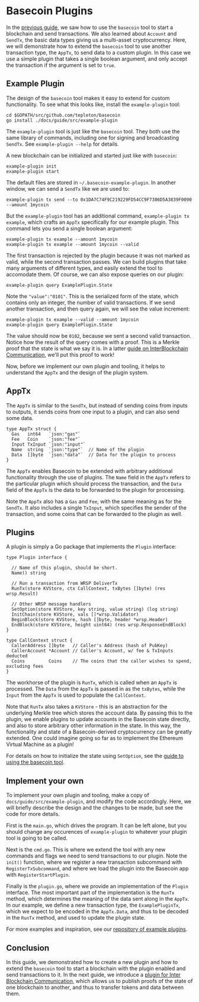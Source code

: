 # Basecoin Plugins

In the [previous guide](basecoin-basics.md),
we saw how to use the `basecoin` tool to start a blockchain and send transactions.
We also learned about `Account` and `SendTx`, the basic data types giving us a multi-asset cryptocurrency.
Here, we will demonstrate how to extend the `basecoin` tool to use another transaction type, the `AppTx`,
to send data to a custom plugin. In this case we use a simple plugin that takes a single boolean argument,
and only accept the transaction if the argument is set to `true`.

## Example Plugin

The design of the `basecoin` tool makes it easy to extend for custom functionality.
To see what this looks like, install the `example-plugin` tool:

```
cd $GOPATH/src/github.com/tepleton/basecoin
go install ./docs/guide/src/example-plugin
```

The `example-plugin` tool is just like the `basecoin` tool. 
They both use the same library of commands, including one for signing and broadcasting `SendTx`.
See `example-plugin --help` for details.

A new blockchain can be initialized and started just like with `basecoin`:

```
example-plugin init
example-plugin start
```

The default files are stored in `~/.basecoin-example-plugin`.
In another window, we can send a `SendTx` like we are used to:

```
example-plugin tx send --to 0x1DA7C74F9C219229FD54CC9F7386D5A3839F0090 --amount 1mycoin
```

But the `example-plugin` tool has an additional command, `example-plugin tx example`, 
which crafts an `AppTx` specifically for our example plugin.
This command lets you send a single boolean argument:

```
example-plugin tx example --amount 1mycoin
example-plugin tx example --amount 1mycoin --valid
```

The first transaction is rejected by the plugin because it was not marked as valid, while the second transaction passes. 
We can build plugins that take many arguments of different types, and easily extend the tool to accomodate them.
Of course, we can also expose queries on our plugin: 

```
example-plugin query ExamplePlugin.State
```

Note the `"value":"0101"`. This is the serialized form of the state,
which contains only an integer, the number of valid transactions.
If we send another transaction, and then query again, we will see the value increment:

```
example-plugin tx example --valid --amount 1mycoin
example-plugin query ExamplePlugin.State
```

The value should now be `0102`, because we sent a second valid transaction. 
Notice how the result of the query comes with a proof.
This is a Merkle proof that the state is what we say it is.
In a latter [guide on InterBlockchain Communication](ibc.md),
we'll put this proof to work!


Now, before we implement our own plugin and tooling, it helps to understand the `AppTx` and the design of the plugin system.

## AppTx

The `AppTx` is similar to the `SendTx`, but instead of sending coins from inputs to outputs, 
it sends coins from one input to a plugin, and can also send some data.

```golang
type AppTx struct {
  Gas   int64   `json:"gas"`   
  Fee   Coin    `json:"fee"`   
  Input TxInput `json:"input"`
  Name  string  `json:"type"`  // Name of the plugin
  Data  []byte  `json:"data"`  // Data for the plugin to process
}
```

The `AppTx` enables Basecoin to be extended with arbitrary additional functionality through the use of plugins.
The `Name` field in the `AppTx` refers to the particular plugin which should process the transaction, 
and the `Data` field of the `AppTx` is the data to be forwarded to the plugin for processing.

Note the `AppTx` also has a `Gas` and `Fee`, with the same meaning as for the `SendTx`.
It also includes a single `TxInput`, which specifies the sender of the transaction,
and some coins that can be forwarded to the plugin as well.

## Plugins

A plugin is simply a Go package that implements the `Plugin` interface:

```golang
type Plugin interface {

  // Name of this plugin, should be short.
  Name() string

  // Run a transaction from WRSP DeliverTx
  RunTx(store KVStore, ctx CallContext, txBytes []byte) (res wrsp.Result)

  // Other WRSP message handlers
  SetOption(store KVStore, key string, value string) (log string)
  InitChain(store KVStore, vals []*wrsp.Validator)
  BeginBlock(store KVStore, hash []byte, header *wrsp.Header)
  EndBlock(store KVStore, height uint64) (res wrsp.ResponseEndBlock)
}

type CallContext struct {
  CallerAddress []byte   // Caller's Address (hash of PubKey)
  CallerAccount *Account // Caller's Account, w/ fee & TxInputs deducted
  Coins         Coins    // The coins that the caller wishes to spend, excluding fees
}
```

The workhorse of the plugin is `RunTx`, which is called when an `AppTx` is processed.
The `Data` from the `AppTx` is passed in as the `txBytes`, 
while the `Input` from the `AppTx` is used to populate the `CallContext`.

Note that `RunTx` also takes a `KVStore` - this is an abstraction for the underlying Merkle tree which stores the account data.
By passing this to the plugin, we enable plugins to update accounts in the Basecoin state directly, 
and also to store arbitrary other information in the state.
In this way, the functionality and state of a Basecoin-derived cryptocurrency can be greatly extended.
One could imagine going so far as to implement the Ethereum Virtual Machine as a plugin!

For details on how to initialize the state using `SetOption`, see the [guide to using the basecoin tool](basecoin-tool.md#genesis).


## Implement your own

To implement your own plugin and tooling, make a copy of `docs/guide/src/example-plugin`, 
and modify the code accordingly. Here, we will briefly describe the design and the changes to be made,
but see the code for more details.

First is the `main.go`, which drives the program. It can be left alone, but you should change any occurences of `example-plugin`
to whatever your plugin tool is going to be called.

Next is the `cmd.go`. This is where we extend the tool with any new commands and flags we need to send transactions to our plugin.
Note the `init()` function, where we register a new transaction subcommand with `RegisterTxSubcommand`, 
and where we load the plugin into the Basecoin app with `RegisterStartPlugin`.

Finally is the `plugin.go`, where we provide an implementation of the `Plugin` interface.
The most important part of the implementation is the `RunTx` method, which determines the meaning of the data
sent along in the `AppTx`. In our example, we define a new transaction type, the `ExamplePluginTx`, which
we expect to be encoded in the `AppTx.Data`, and thus to be decoded in the `RunTx` method, and used to update the plugin state.

For more examples and inspiration, see our [repository of example plugins](https://github.com/tepleton/basecoin-examples).

## Conclusion

In this guide, we demonstrated how to create a new plugin and how to extend the
`basecoin` tool to start a blockchain with the plugin enabled and send transactions to it.
In the next guide, we introduce a [plugin for Inter Blockchain Communication](ibc.md),
which allows us to publish proofs of the state of one blockchain to another,
and thus to transfer tokens and data between them.
